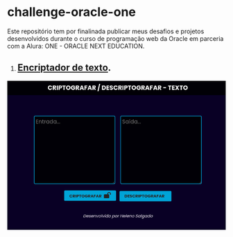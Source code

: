 # challenge-oracle-one
 Este repositório tem por finalinada publicar meus desafios e projetos  desenvolvidos durante o curso de programação web da Oracle em parceria com a Alura: ONE - ORACLE NEXT EDUCATION.

1. ## [Encriptador de texto](https://helenosalgado.github.io/challenge-oracle-one/encriptador-texto/index.html).

![](img/Captura%20de%20tela%20de%202022-06-05%2016-01-10.png)
